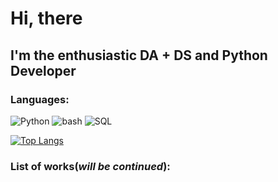 # Hi, there
## I'm the enthusiastic DA + DS and Python Developer

### Languages:
![Python](https://img.shields.io/badge/-Python-orange)
![bash](https://img.shields.io/badge/-bash-lightblue)
![SQL](https://img.shields.io/badge/-SQL-lightgrey)


[![Top Langs](https://github-readme-stats.vercel.app/api/top-langs/?username=dichka&layout=compact)](https://github.com/anuraghazra/github-readme-stats)


### List of works(_will be continued_):